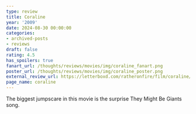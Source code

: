 ```yaml
---
type: review
title: Coraline
year: '2009'
date: 2024-08-30 00:00:00
categories:
- archived-posts
- reviews
draft: false
rating: 4.5
has_spoilers: true
fanart_url: /thoughts/reviews/movies/img/coraline_fanart.png
poster_url: /thoughts/reviews/movies/img/coraline_poster.png
external_review_url: https://letterboxd.com/ratheronfire/film/coraline/
page_name: coraline
---
```


The biggest jumpscare in this movie is the surprise They Might Be Giants song.

